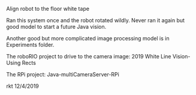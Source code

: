 Align robot to the floor white tape

Ran this system once and the robot rotated wildly.  Never ran it again but good model to start a future Java vision.

Another good but more complicated image processing model is in Experiments folder.

The roboRIO project to drive to the camera image:
2019 White Line Vision-Using Rects


The RPi project:
Java-multiCameraServer-RPi



rkt
12/4/2019
